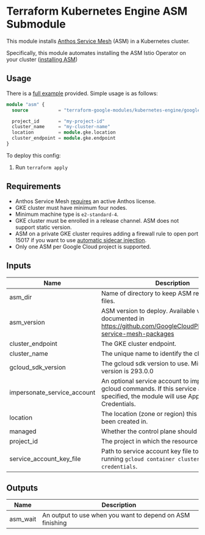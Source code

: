 # Terraform Kubernetes Engine ASM Submodule

This module installs [Anthos Service Mesh](https://cloud.google.com/service-mesh/docs) (ASM) in a Kubernetes cluster.

Specifically, this module automates installing the ASM Istio Operator on your cluster ([installing ASM](https://cloud.google.com/service-mesh/docs/install))

## Usage

There is a [full example](../../examples/simple_zonal_with_asm) provided. Simple usage is as follows:

```tf
module "asm" {
  source           = "terraform-google-modules/kubernetes-engine/google//modules/asm"

  project_id       = "my-project-id"
  cluster_name     = "my-cluster-name"
  location         = module.gke.location
  cluster_endpoint = module.gke.endpoint
}
```

To deploy this config:
1. Run `terraform apply`

## Requirements

- Anthos Service Mesh [requires](https://cloud.google.com/service-mesh/docs/gke-install-existing-cluster#requirements) an active Anthos license.
- GKE cluster must have minimum four nodes.
- Minimum machine type is `e2-standard-4`.
- GKE cluster must be enrolled in a release channel. ASM does not support static version.
- ASM on a private GKE cluster requires adding a firewall rule to open port 15017 if you want to use [automatic sidecar injection](https://cloud.google.com/service-mesh/docs/proxy-injection).
- Only one ASM per Google Cloud project is supported.


 <!-- BEGINNING OF PRE-COMMIT-TERRAFORM DOCS HOOK -->
## Inputs

| Name | Description | Type | Default | Required |
|------|-------------|------|---------|:--------:|
| asm\_dir | Name of directory to keep ASM resource config files. | `string` | `"asm-dir"` | no |
| asm\_version | ASM version to deploy. Available versions are documented in https://github.com/GoogleCloudPlatform/anthos-service-mesh-packages | `string` | `"1.8"` | no |
| cluster\_endpoint | The GKE cluster endpoint. | `string` | n/a | yes |
| cluster\_name | The unique name to identify the cluster in ASM. | `string` | n/a | yes |
| gcloud\_sdk\_version | The gcloud sdk version to use. Minimum required version is 293.0.0 | `string` | `"296.0.1"` | no |
| impersonate\_service\_account | An optional service account to impersonate for gcloud commands. If this service account is not specified, the module will use Application Default Credentials. | `string` | `""` | no |
| location | The location (zone or region) this cluster has been created in. | `string` | n/a | yes |
| managed | Whether the control plane should be managed. | `bool` | `false` | no |
| project\_id | The project in which the resource belongs. | `string` | n/a | yes |
| service\_account\_key\_file | Path to service account key file to auth as for running `gcloud container clusters get-credentials`. | `string` | `""` | no |

## Outputs

| Name | Description |
|------|-------------|
| asm\_wait | An output to use when you want to depend on ASM finishing |

 <!-- END OF PRE-COMMIT-TERRAFORM DOCS HOOK -->
